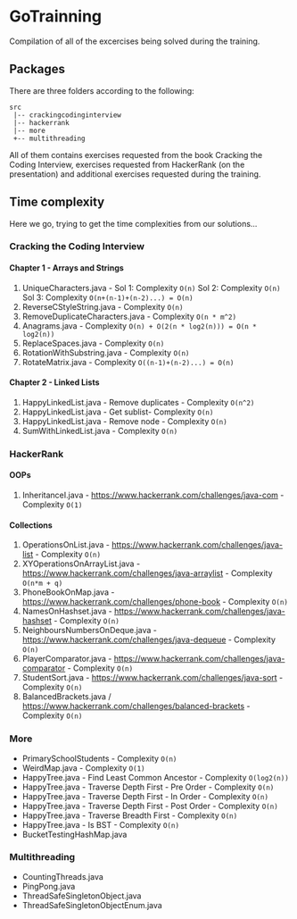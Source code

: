 # GoTrainning

Compilation of all of the excercises being solved during the training.

## Packages

There are three folders according to the following:
```
src
 |-- crackingcodinginterview
 |-- hackerrank
 |-- more
 +-- multithreading
```
All of them contains exercises requested from the book Cracking the Coding Interview, exercises requested from HackerRank (on the presentation) and additional exercises requested during the training.

## Time complexity

Here we go, trying to get the time complexities from our solutions... 

### Cracking the Coding Interview

#### Chapter 1 - Arrays and Strings
   1. UniqueCharacters.java - Sol 1: Complexity `O(n)` Sol 2: Complexity `O(n)` Sol 3: Complexity `O(n+(n-1)+(n-2)...) = O(n)`
   2. ReverseCStyleString.java - Complexity `O(n)`
   3. RemoveDuplicateCharacters.java - Complexity `O(n * m^2)`
   4. Anagrams.java - Complexity `O(n) + O(2(n * log2(n))) = O(n * log2(n))`
   5. ReplaceSpaces.java - Complexity `O(n)`
   8. RotationWithSubstring.java - Complexity `O(n)`
   6. RotateMatrix.java - Complexity `O((n-1)+(n-2)...) = O(n)` 
  
#### Chapter 2 - Linked Lists
   1. HappyLinkedList.java - Remove duplicates - Complexity `O(n^2)`
   2. HappyLinkedList.java - Get sublist- Complexity `O(n)`
   3. HappyLinkedList.java - Remove node - Complexity `O(n)`
   4. SumWithLinkedList.java - Complexity `O(n)`

### HackerRank 

#### OOPs
  1. InheritanceI.java - https://www.hackerrank.com/challenges/java-com - Complexity `O(1)`

#### Collections
  1. OperationsOnList.java - https://www.hackerrank.com/challenges/java-list - Complexity `O(n)`
  2. XYOperationsOnArrayList.java - https://www.hackerrank.com/challenges/java-arraylist - Complexity `O(n*m + q)`
  3. PhoneBookOnMap.java - https://www.hackerrank.com/challenges/phone-book - Complexity `O(n)`
  4. NamesOnHashset.java - https://www.hackerrank.com/challenges/java-hashset - Complexity `O(n)`
  5. NeighboursNumbersOnDeque.java - https://www.hackerrank.com/challenges/java-dequeue - Complexity `O(n)`
  6. PlayerComparator.java - https://www.hackerrank.com/challenges/java-comparator - Complexity `O(n)`
  7. StudentSort.java - https://www.hackerrank.com/challenges/java-sort - Complexity `O(n)`
  8. BalancedBrackets.java / https://www.hackerrank.com/challenges/balanced-brackets - Complexity `O(n)`

### More 
* PrimarySchoolStudents - Complexity `O(n)`
* WeirdMap.java - Complexity `O(1)`
* HappyTree.java - Find Least Common Ancestor - Complexity `O(log2(n))`
* HappyTree.java - Traverse Depth First - Pre Order - Complexity `O(n)`
* HappyTree.java - Traverse Depth First - In Order - Complexity `O(n)`
* HappyTree.java - Traverse Depth First - Post Order - Complexity `O(n)`
* HappyTree.java - Traverse Breadth First - Complexity `O(n)`
* HappyTree.java - Is BST - Complexity `O(n)`
* BucketTestingHashMap.java

### Multithreading
* CountingThreads.java
* PingPong.java
* ThreadSafeSingletonObject.java
* ThreadSafeSingletonObjectEnum.java


